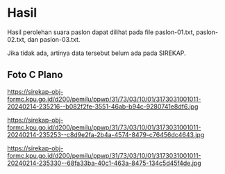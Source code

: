 # Hasil

Hasil perolehan suara paslon dapat dilihat pada file paslon-01.txt, paslon-02.txt, dan paslon-03.txt.

Jika tidak ada, artinya data tersebut belum ada pada SIREKAP.

## Foto C Plano

https://sirekap-obj-formc.kpu.go.id/d200/pemilu/ppwp/31/73/03/10/01/3173031001011-20240214-235216--b082f2fe-3551-46ab-b94c-9280741e8df6.jpg

https://sirekap-obj-formc.kpu.go.id/d200/pemilu/ppwp/31/73/03/10/01/3173031001011-20240214-235253--c8d9e2fa-2b4a-4574-8479-c76456dc4643.jpg

https://sirekap-obj-formc.kpu.go.id/d200/pemilu/ppwp/31/73/03/10/01/3173031001011-20240214-235330--68fa33ba-40c1-463a-8475-134c5d45f4de.jpg

